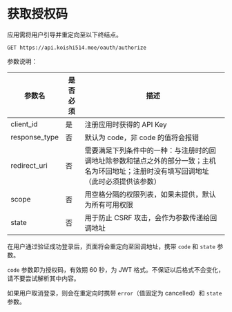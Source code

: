 # 获取授权码

应用需将用户引导并重定向至以下终结点。

`GET https://api.koishi514.moe/oauth/authorize`

参数说明：

| 参数名 | 是否必须 | 描述 |
| ------ | -------- | ---- |
| client\_id | 是 | 注册应用时获得的 API Key |
| response\_type | 否 | 默认为 code，非 code 的值将会报错 |
| redirect\_uri | 否 | 需要满足下列条件中的一种：与注册时的回调地址除参数和锚点之外的部分一致；主机名为环回地址；注册时没有填写回调地址（此时必须提供该参数） |
| scope | 否 | 用空格分隔的权限列表，如果未提供，默认为所有可用权限 |
| state | 否 | 用于防止 CSRF 攻击，会作为参数传递给回调地址 |

在用户通过验证成功登录后，页面将会重定向至回调地址，携带 `code` 和 `state` 参数。

`code` 参数即为授权码，有效期 60 秒，为 JWT 格式。不保证以后格式不会变化，请不要尝试解析其中内容。

如果用户取消登录，则会在重定向时携带 `error`（值固定为 cancelled）和 `state` 参数。
